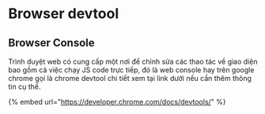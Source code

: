 # Browser devtool

## Browser Console

Trình duyệt web có cung cấp một nơi để chỉnh sửa các thao tác về giao diện bao gồm cả việc chạy JS code trực tiếp, đó là web console hay trên google chrome gọi là chrome devtool chi tiết xem tại link dưới nếu cần thêm thông tin cụ thể.

{% embed url="https://developer.chrome.com/docs/devtools/" %}



